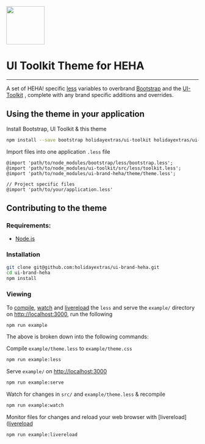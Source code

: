 <img src="http://www.holidayextras.co.uk/images/heha/heha-logo.png" height="100">

# UI Toolkit Theme for HEHA
---

A set of HEHA! specific [less](http://lesscss.org/) variables to overbrand  [Bootstrap](http://getbootstrap.com) and the [UI-Toolkit](http://ui-toolkit.com) , complete with any brand specific additions and overrides.

## Using the theme in your application

Install Bootstrap, UI Toolkit & this theme
```bash
npm install --save bootstrap holidayextras/ui-toolkit holidayextras/ui-theme-heha
```

Import files into one application `.less` file
```less
@import 'path/to/node_modules/bootstrap/less/bootstrap.less';
@import 'path/to/node_modules/ui-toolkit/src/less/toolkit.less';
@import 'path/to/node_modules/ui-brand-heha/theme/theme.less';

// Project specific files
@import 'path/to/your/application.less'
```

## Contributing to the theme

### Requirements:

* [Node.js](http://nodejs.org/)

### Installation

```bash
git clone git@github.com:holidayextras/ui-brand-heha.git
cd ui-brand-heha
npm install
```

### Viewing

To [compile](https://github.com/less/less-docs/blob/master/content/usage/command-line-usage.md), [watch](https://github.com/caseywebdev/watchy#readme) and [livereload](https://www.npmjs.com/package/livereload) the `less` and serve the `example/` directory on [http://localhost:3000](http://localhost:3000), run the following
```bash
npm run example
```

The above is broken down into the following commands:

Compile `example/theme.less` to `example/theme.css`
```bash
npm run example:less
```

Serve `example/` on [http://localhost:3000](http://localhost:3000)
```bash
npm run example:serve
```

Watch for changes in `src/` and `example/theme.less` & recompile
```bash
npm run example:watch
```

Monitor files for changes and reload your web browser with [livereload]([livereload](https://www.npmjs.com/package/livereload)
```bash
npm run example:livereload
```
